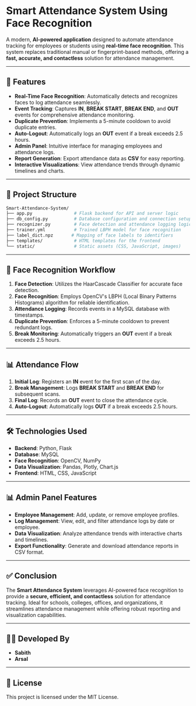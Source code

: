 # Smart Attendance System Using Face Recognition

A modern, **AI-powered application** designed to automate attendance tracking for employees or students using **real-time face recognition**. This system replaces traditional manual or fingerprint-based methods, offering a **fast, accurate, and contactless** solution for attendance management.

---

## 🚀 Features

- **Real-Time Face Recognition**: Automatically detects and recognizes faces to log attendance seamlessly.
- **Event Tracking**: Captures **IN**, **BREAK START**, **BREAK END**, and **OUT** events for comprehensive attendance monitoring.
- **Duplicate Prevention**: Implements a 5-minute cooldown to avoid duplicate entries.
- **Auto-Logout**: Automatically logs an **OUT** event if a break exceeds 2.5 hours.
- **Admin Panel**: Intuitive interface for managing employees and attendance logs.
- **Report Generation**: Export attendance data as **CSV** for easy reporting.
- **Interactive Visualizations**: View attendance trends through dynamic timelines and charts.

---

## 📂 Project Structure

```bash
Smart-Attendance-System/
├── app.py                # Flask backend for API and server logic
├── db_config.py          # Database configuration and connection setup
├── recognizer.py         # Face detection and attendance logging logic
├── trainer.yml           # Trained LBPH model for face recognition
├── label_dict.npz       # Mapping of face labels to identifiers
├── templates/            # HTML templates for the frontend
└── static/               # Static assets (CSS, JavaScript, images)
```

---

## 🧠 Face Recognition Workflow

1. **Face Detection**: Utilizes the HaarCascade Classifier for accurate face detection.
2. **Face Recognition**: Employs OpenCV's LBPH (Local Binary Patterns Histograms) algorithm for reliable identification.
3. **Attendance Logging**: Records events in a MySQL database with timestamps.
4. **Duplicate Prevention**: Enforces a 5-minute cooldown to prevent redundant logs.
5. **Break Monitoring**: Automatically triggers an **OUT** event if a break exceeds 2.5 hours.

---

## 📊 Attendance Flow

1. **Initial Log**: Registers an **IN** event for the first scan of the day.
2. **Break Management**: Logs **BREAK START** and **BREAK END** for subsequent scans.
3. **Final Log**: Records an **OUT** event to close the attendance cycle.
4. **Auto-Logout**: Automatically logs **OUT** if a break exceeds 2.5 hours.

---

## 🛠️ Technologies Used

- **Backend**: Python, Flask
- **Database**: MySQL
- **Face Recognition**: OpenCV, NumPy
- **Data Visualization**: Pandas, Plotly, Chart.js
- **Frontend**: HTML, CSS, JavaScript

---

## 📊 Admin Panel Features

- **Employee Management**: Add, update, or remove employee profiles.
- **Log Management**: View, edit, and filter attendance logs by date or employee.
- **Data Visualization**: Analyze attendance trends with interactive charts and timelines.
- **Export Functionality**: Generate and download attendance reports in CSV format.

---

## ✅ Conclusion

The **Smart Attendance System** leverages AI-powered face recognition to provide a **secure, efficient, and contactless** solution for attendance tracking. Ideal for schools, colleges, offices, and organizations, it streamlines attendance management while offering robust reporting and visualization capabilities.

---

## 👨‍💻 Developed By

- **Sabith**
- **Arsal**

---

## 📝 License

This project is licensed under the MIT License.
